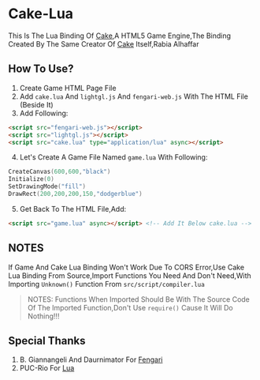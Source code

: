 # Cake-Lua
This Is The Lua Binding Of [Cake](https://github.com/Cake-Engine/Cake),A HTML5 Game Engine,The Binding Created By The Same Creator Of [Cake](https://github.com/Cake-Engine/Cake) Itself,Rabia Alhaffar

## How To Use?
1. Create Game HTML Page File
2. Add `cake.lua` And `lightgl.js` And `fengari-web.js` With The HTML File (Beside It)
3. Add Following:
```html
<script src="fengari-web.js"></script>
<script src="lightgl.js"></script>
<script src="cake.lua" type="application/lua" async></script>
```
4. Let's Create A Game File Named `game.lua` With Following:
```lua
CreateCanvas(600,600,"black")
Initialize(0)
SetDrawingMode("fill")
DrawRect(200,200,200,150,"dodgerblue")
```
5. Get Back To The HTML File,Add:
```html
<script src="game.lua" async></script> <!-- Add It Below cake.lua -->
```
## NOTES
If Game And Cake Lua Binding Won't Work Due To CORS Error,Use Cake Lua Binding From Source,Import Functions You Need And Don't Need,With Importing `Unknown()` Function From `src/script/compiler.lua`

> NOTES: Functions When Imported Should Be With The Source Code Of The Imported Function,Don't Use `require()` Cause It Will Do Nothing!!!

## Special Thanks
1. B. Giannangeli And Daurnimator For [Fengari](https://fengari.io)
2. PUC-Rio For [Lua](https://lua.org)
